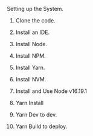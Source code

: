 Setting up the System.

1. Clone the code.

2. Install an IDE.

3. Install Node.

4. Install NPM.

5. Install Yarn.

6. Install NVM.

7. Install and Use Node v16.19.1

8. Yarn Install

9. Yarn Dev to dev.

10. Yarn Build to deploy.
